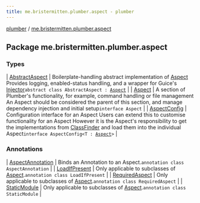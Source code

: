 ```yaml
---
title: me.bristermitten.plumber.aspect - plumber
---
```


[plumber](../index.html) / [me.bristermitten.plumber.aspect](./index.html)

## Package me.bristermitten.plumber.aspect

### Types

| [AbstractAspect](-abstract-aspect/index.html) | Boilerplate-handling abstract implementation of [Aspect](-aspect/index.html) Provides logging, enabled-status handling, and a wrapper for Guice's [Injector](#)`abstract class AbstractAspect : `[`Aspect`](-aspect/index.html) |
| [Aspect](-aspect/index.html) | A section of Plumber's functionality, for example, command handling or file management An Aspect should be considered the parent of this section, and manage dependency injection and initial setup`interface Aspect` |
| [AspectConfig](-aspect-config.html) | Configuration interface for an Aspect Users can extend this to customise functionality for an Aspect However it is the Aspect's responsibility to get the implementations from [ClassFinder](../me.bristermitten.plumber.reflection/-class-finder/index.html) and load them into the individual Aspect`interface AspectConfig<T : `[`Aspect`](-aspect/index.html)`>` |

### Annotations

| [AspectAnnotation](-aspect-annotation/index.html) | Binds an Annotation to an Aspect.`annotation class AspectAnnotation` |
| [LoadIfPresent](-load-if-present/index.html) | Only applicable to subclasses of [Aspect](-aspect/index.html).`annotation class LoadIfPresent` |
| [RequiredAspect](-required-aspect/index.html) | Only applicable to subclasses of [Aspect](-aspect/index.html).`annotation class RequiredAspect` |
| [StaticModule](-static-module/index.html) | Only applicable to subclasses of [Aspect](-aspect/index.html).`annotation class StaticModule` |

